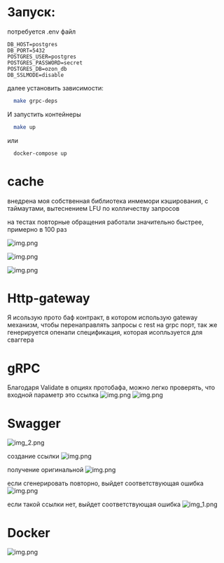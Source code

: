 # Запуск:

потребуется .env файл
```
DB_HOST=postgres
DB_PORT=5432
POSTGRES_USER=postgres
POSTGRES_PASSWORD=secret
POSTGRES_DB=ozon_db
DB_SSLMODE=disable
```

далее установить зависимости:
```bash
  make grpc-deps
```

И запустить контейнеры
```bash
  make up
```
или
```bash
  docker-compose up
```
# cache

внедрена моя собственная библиотека инмемори кэширования, с таймаутами, вытеснением LFU по колличеству запросов

на тестах повторные обращения работали значительно быстрее, примерно в 100 раз

![img.png](.assets/img_cache.png)

![img.png](.assets/img_cache2.png)

![img.png](.assets/img_cache3.png)


# Http-gateway

Я исользую прото баф контракт, в котором использую gateway механизм, чтобы перенаправлять запросы с rest на grpc порт, так же генерируется опенапи спецификация, которая исопльзуется для сваггера


# gRPC 

Благодаря Validate в опциях протобафа, можно легко проверять, что входной параметр это ссылка
![img.png](.assets/img14.png)
![img.png](.assets/img13.png)

# Swagger

![img_2.png](.assets/img_2.png)

создание ссылки
![img.png](.assets/img10.png)

получение оригинальной
![img.png](.assets/img11.png)

если сгенерировать повторно, выйдет соответствующая ошибка
![img.png](.assets/img.png)

если такой ссылки нет, выйдет соответствующая ошибка
![img_1.png](.assets/img_1.png)

# Docker
![img.png](.assets/img12.png)
